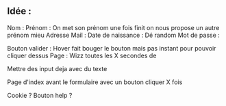 ## Idée :

Nom :
Prénom : On met son prénom une fois finit on nous propose un autre prénom mieu
Adresse Mail :
Date de naissance : Dé random
Mot de passe :

Bouton valider : Hover fait bouger le bouton mais pas instant pour pouvoir cliquer dessus
Page : Wizz toutes les X secondes de <html>

Mettre des input deja avec du texte

Page d'index avant le formulaire avec un bouton cliquer X fois 

Cookie ?
Bouton help ?